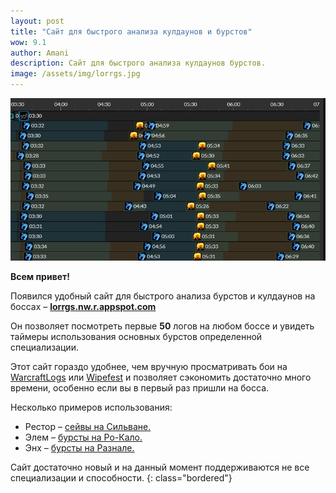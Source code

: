```yaml
---    
layout: post
title: "Сайт для быстрого анализа кулдаунов и бурстов"
wow: 9.1
author: Amani
description: Сайт для быстрого анализа кулдаунов бурстов.
image: /assets/img/lorrgs.jpg
---
```


<p align="center">
<img src="/assets/img/lorrgs.jpg" > 
</p>

**Всем привет!**

Появился удобный сайт для быстрого анализа бурстов и кулдаунов на боссах – **[lorrgs.nw.r.appspot.com](https://lorrgs.nw.r.appspot.com/)**

Он позволяет посмотреть первые **50** логов на любом боссе и увидеть таймеры использования основных бурстов определенной специализации.

Этот сайт гораздо удобнее, чем вручную просматривать бои на [WarcraftLogs](https://www.warcraftlogs.com/) или [Wipefest](https://www.wipefest.gg/) и позволяет сэкономить достаточно много времени, особенно если вы в первый раз пришли на босса.

Несколько примеров использования:
* Рестор – [сейвы на Сильване.](https://lorrgs.nw.r.appspot.com/spec_ranking/shaman-restoration/sylvanas-windrunner)
* Элем – [бурсты на Ро-Кало.](https://lorrgs.nw.r.appspot.com/spec_ranking/shaman-elemental/fatescribe-rohkalo)
* Энх – [бурсты на Разнале.](https://lorrgs.nw.r.appspot.com/spec_ranking/shaman-enhancement/painsmith-raznal)

<p></p>

Сайт достаточно новый и на данный момент поддерживаются не все специализации и способности.
{: class="bordered"}


